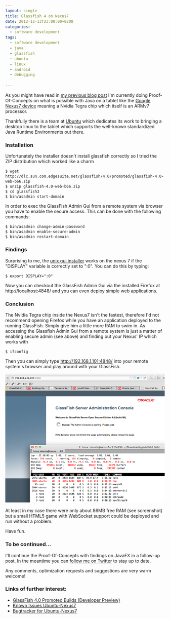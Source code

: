 ```yaml
---
layout: single
title: Glassfish 4 on Nexus7
date: 2012-12-13T23:00:00+0200
categories: 
  - software development
tags: 
  - software development
  - java
  - glassfish
  - ubuntu
  - linux
  - android
  - debugging

---
```


As you might have read in [my previous blog post](http://aheusingfeld.github.com/2012/11/30/Ubuntu%2BJava-on-Nexus7.html) I'm currently doing Proof-Of-Concepts on what is possible with Java on a tablet like the [Google Nexus7 device](https://play.google.com/store/devices/details?id=nexus_7_16gb) meaning a Nvidia Tegra chip which itself is an ARMv7 processor.

Thankfully there is a team at [Ubuntu](http://www.ubuntu.org/) which dedicates its work to bringing a desktop linux to the tablet which supports the well-known standardized Java Runtime Environments out there.


### Installation
	
Unfortunately the installer doesn't install glassfish correctly so I tried the ZIP distribution which worked like a charm

	$ wget http://dlc.sun.com.edgesuite.net/glassfish/4.0/promoted/glassfish-4.0-web-b66.zip
	$ unzip glassfish-4.0-web-b66.zip
	$ cd glassfish3
	$ bin/asadmin start-domain
	
In order to exec the GlassFish Admin Gui from a remote system via browser you have to enable the secure access. This can be done with the following commands:

	$ bin/asadmin change-admin-password
	$ bin/asadmin enable-secure-admin
	$ bin/asadmin restart-domain

### Findings

Surprising to me, the [unix gui installer](http://dlc.sun.com.edgesuite.net/glassfish/4.0/promoted/glassfish-4.0-web-b66-unix.sh) works on the nexus 7 if the "DISPLAY" variable is correctly set to ":0". You can do this by typing:

	$ export DISPLAY=":0"

Now you can checkout the GlassFish Admin Gui via the installed Firefox at http://localhost:4848/ and you can even deploy simple web applications.

### Conclusion

The Nvidia Tegra chip inside the Nexus7 isn't the fastest, therefore I'd not recommend opening Firefox while you have an application deployed to the running GlassFish. Simply give him a little more RAM to swim in. 
As accessing the Glassfish Admin Gui from a remote system is just a matter of enabling secure admin (see above) and finding out your Nexus' IP which works with

	$ ifconfig
	

Then you can simply type http://192.168.1.101:4848/ into your remote system's browser and play around with your GlassFish.

![Screenshot of GlassFish admin console called from Firefox on my Mac and output of top command on the Nexus7](/gfx/glassfish-nexus-admconsole-screenshot.png)


At least in my case there were only about 86MB free RAM (see screenshot) but a small HTML5 game with WebSocket support could be deployed and run without a problem.

Have fun.


### To be continued...

I'll continue the Proof-Of-Concepts with findings on JavaFX in a follow-up post. In the meantime you can [follow me on Twitter](http://twitter.com/goldstift) to stay up to date.

Any comments, optimization requests and suggestions are very warm welcome!


### Links of further interest:
* [GlassFish 4.0 Promoted Builds (Developer Preview)](http://dlc.sun.com.edgesuite.net/glassfish/4.0/promoted/)
* [Known Issues Ubuntu-Nexus7](https://wiki.ubuntu.com/Nexus7/KnownIssues)
* [Bugtracker for Ubuntu-Nexus7](https://bugs.launchpad.net/ubuntu-nexus7)
